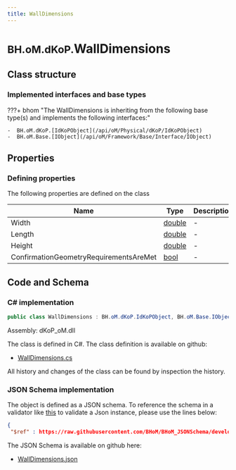 ```yaml
---
title: WallDimensions
---
```


# <small>BH.oM.dKoP.</small>**WallDimensions**



## Class structure

### Implemented interfaces and base types

???+ bhom "The WallDimensions is inheriting from the following base type(s) and implements the following interfaces:"

    -  BH.oM.dKoP.[IdKoPObject](/api/oM/Physical/dKoP/IdKoPObject)
    -  BH.oM.Base.[IObject](/api/oM/Framework/Base/Interface/IObject)


## Properties



### Defining properties

The following properties are defined on the class

| Name             | Type             | Description      | Quantity         |
|------------------|------------------|------------------|------------------|
| Width | [double](https://learn.microsoft.com/en-us/dotnet/api/System.Double?view=netstandard-2.0) | - | - |
| Length | [double](https://learn.microsoft.com/en-us/dotnet/api/System.Double?view=netstandard-2.0) | - | - |
| Height | [double](https://learn.microsoft.com/en-us/dotnet/api/System.Double?view=netstandard-2.0) | - | - |
| ConfirmationGeometryRequirementsAreMet | [bool](https://learn.microsoft.com/en-us/dotnet/api/System.Boolean?view=netstandard-2.0) | - | - |


## Code and Schema

### C# implementation

``` C# title="C#"
public class WallDimensions : BH.oM.dKoP.IdKoPObject, BH.oM.Base.IObject
```

Assembly: dKoP_oM.dll

The class is defined in C#. The class definition is available on github:

- [WallDimensions.cs](https://github.com/BHoM/dKoP_Toolkit/blob/develop/dKoP_oM/Geometry\WallDimensions.cs)

All history and changes of the class can be found by inspection the history.
### JSON Schema implementation

The object is defined as a JSON schema. To reference the schema in a validator like [this](https://www.jsonschemavalidator.net/) to validate a Json instance, please use the lines below:

``` json title="JSON Schema"
{
 "$ref" : https://raw.githubusercontent.com/BHoM/BHoM_JSONSchema/develop/dKoP_oM/WallDimensions.json}
```

The JSON Schema is available on github here:

- [WallDimensions.json](https://github.com/BHoM/BHoM_JSONSchema/blob/develop/dKoP_oM/WallDimensions.json)
